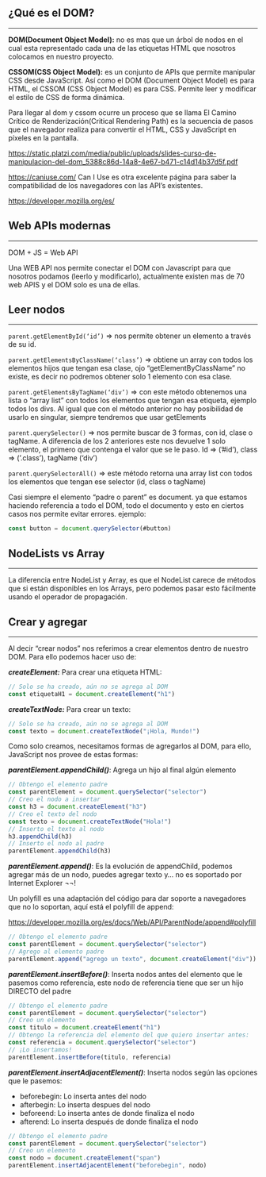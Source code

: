 ## ¿Qué es el DOM?
---

**DOM(Document Object Model):** no es mas que un árbol de nodos en el cual esta representado cada una de las etiquetas HTML que nosotros colocamos en nuestro proyecto.

**CSSOM(CSS Object Model):** es un conjunto de APIs que permite manipular CSS desde JavaScript. Así como el DOM (Document Object Model) es para HTML, el CSSOM (CSS Object Model) es para CSS. Permite leer y modificar el estilo de CSS de forma dinámica.

Para llegar al dom y cssom ocurre un proceso que se llama El Camino Crítico de Renderización(Critical Rendering Path) es la secuencia de pasos que el navegador realiza para convertir el HTML, CSS y JavaScript en píxeles en la pantalla.

https://static.platzi.com/media/public/uploads/slides-curso-de-manipulacion-del-dom_5388c86d-14a8-4e67-b471-c14d14b37d5f.pdf

https://caniuse.com/
Can I Use es otra excelente página para saber la compatibilidad de los navegadores con las API’s existentes.

https://developer.mozilla.org/es/

##  Web APIs modernas
---
DOM + JS = Web API

Una WEB API nos permite conectar el DOM con Javascript para que nosotros podamos (leerlo y modificarlo), actualmente existen mas de 70 web APIS y el DOM solo es una de ellas.

## Leer nodos
---

```parent.getElementById(‘id’)``` => nos permite obtener un elemento a través de su id.

```parent.getElementsByClassName(‘class’)``` => obtiene un array con todos los elementos hijos que tengan esa clase, ojo “getElementByClassName” no existe, es decir no podremos obtener solo 1 elemento con esa clase.

```parent.getElementsByTagName(‘div’)``` => con este método obtenemos una lista o “array list” con todos los elementos que tengan esa etiqueta, ejemplo todos los divs. Al igual que con el método anterior no hay posibilidad de usarlo en singular, siempre tendremos que usar getElements

```parent.querySelector()``` => nos permite buscar de 3 formas, con id, clase o tagName. A diferencia de los 2 anteriores este nos devuelve 1 solo elemento, el primero que contenga el valor que se le paso. Id => (’#id’), class => (’.class’), tagName (‘div’)

```parent.querySelectorAll()``` => este método retorna una array list con todos los elementos que tengan ese selector (id, class o tagName)

Casi siempre el elemento “padre o parent” es document. ya que estamos haciendo referencia a todo el DOM, todo el documento y esto en ciertos casos nos permite evitar errores.
ejemplo:
```javascript
const button = document.querySelector(#button)
```

## NodeLists vs Array
---
La diferencia entre NodeList y Array, es que el NodeList carece de métodos que si están disponibles en los Arrays, pero podemos pasar esto fácilmente usando el operador de propagación.

## Crear y agregar
---
  
Al decir “crear nodos” nos referimos a crear elementos dentro de nuestro DOM. Para ello podemos hacer uso de:

***createElement:*** Para crear una etiqueta HTML:
```javascript
// Solo se ha creado, aún no se agrega al DOM
const etiquetaH1 = document.createElement("h1")
```
***createTextNode:*** Para crear un texto:
```javascript
// Solo se ha creado, aún no se agrega al DOM
const texto = document.createTextNode("¡Hola, Mundo!")
```
Como solo creamos, necesitamos formas de agregarlos al DOM, para ello, JavaScript nos provee de estas formas:


***parentElement.appendChild()***: Agrega un hijo al final algún elemento
```javascript
// Obtengo el elemento padre
const parentElement = document.querySelector("selector")
// Creo el nodo a insertar
const h3 = document.createElement("h3")
// Creo el texto del nodo
const texto = document.createTextNode("Hola!")
// Inserto el texto al nodo
h3.appendChild(h3)
// Inserto el nodo al padre
parentElement.appendChild(h3)
```

***parentElement.append()***: Es la evolución de appendChild, podemos agregar más de un nodo, puedes agregar texto y… no es soportado por Internet Explorer ¬¬!

Un polyfill es una adaptación del código para dar soporte a navegadores que no lo soportan, aquí está el polyfill de append:

https://developer.mozilla.org/es/docs/Web/API/ParentNode/append#polyfill
```javascript
// Obtengo el elemento padre
const parentElement = document.querySelector("selector")
// Agrego al elemento padre
parentElement.append("agrego un texto", document.createElement("div"))
```
***parentElement.insertBefore()***: Inserta nodos antes del elemento que le pasemos como referencia, este nodo de referencia tiene que ser un hijo DIRECTO del padre
```javascript
// Obtengo el elemento padre
const parentElement = document.querySelector("selector")
// Creo un elemento
const titulo = document.createElement("h1")
// Obtengo la referencia del elemento del que quiero insertar antes:
const referencia = document.querySelector("selector")
// ¡Lo insertamos!
parentElement.insertBefore(titulo, referencia)
```

***parentElement.insertAdjacentElement()***: Inserta nodos según las opciones que le pasemos:

- beforebegin: Lo inserta antes del nodo
- afterbegin: Lo inserta despues del nodo
- beforeend: Lo inserta antes de donde finaliza el nodo
- afterend: Lo inserta después de donde finaliza el nodo
```javascript
// Obtengo el elemento padre
const parentElement = document.querySelector("selector")
// Creo un elemento
const nodo = document.createElement("span")
parentElement.insertAdjacentElement("beforebegin", nodo)
```

